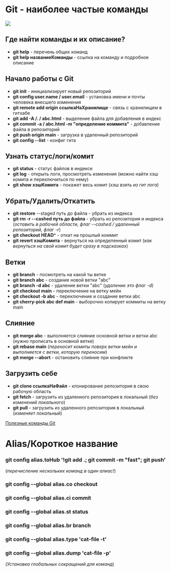 # Git - наиболее частые команды
![](https://dataenginer.ru/wp-content/uploads/2019/01/e948f49dadbb4dc8af8da57a8843a635-1024x338.png)
## Где найти команды и их описание?
- **git help** - перечень общих команд
- **git help названиеКоманды** - ссылка на команду и подробное описание

## Начало работы с Git
- **git init** - инициализирует новый репозиторий
- **git config user.name / user.email** - установка имени и почты человека внесшего изменения 
- **git remote add origin ссылкаНаХранилище** - связь с хранилищем в гитхабе
- **git add  -A /. / abc.html** - выделение файла для добавления в индекс
- **git commit -a / abc.html -m "определение коммита"** - добавление файла в репозиторий
- **git push origin main** - загрузка в удаленный репозиторий
- **git config --list**  - конфиг гита

## Узнать статус/логи/комит
- **git status** - статус файлов в индексе
- **git log** - открыть логи, просмотреть изменения (можно найти хэш комита и переключиться по нему)
- **git show хэшКомита** - покажет весь комит  (*хэш взять из гит лога*)

## Убрать/Удалить/Откатить
- **git restore** --staged путь до файла - убрать из индекса
- **git rm -r --cashed путь до файла** - убрать из репозитория и индекса (*оставить в рабочей области, флаг --cashed / удаленный репозиторий, флаг -r*)
- **git checkout HEAD^** - откат на прошлый коммит
- **git revert хэшКомита** - вернуться на определенный комит (*как вернуться на свой комит будет сразу в подсказках*)

## Ветки 
- **git branch** - посмотреть на какой ты ветке
- **git branch abc** - создание новой ветки "аbc"
- **git branch -d abc** - удаление ветки "abc" (*удаление это флаг -d*)
- **git checkout main** - переключение на ветку мейн
- **git checkout -b abc** - переключение и создание ветки abc
- **git cherry-pick abc def main** - выборочно копирует коммиты на ветку main

## Слияние
- **git merge abc** - выполняется слияние основной ветки и ветки abc (нужно прописать в основной ветке)
- **git rebase main** (*переносит комиты поверх ветки мейн и выполняется с ветки, которую переносим*)
- **git merge --abort** - остановить слияние при конфликте

## Загрузить себе
- **git clone ссылкаНаФайл** - клонирование репозитория в свою рабочую область
- **git fetch** - загрузить из удаленного репозитория в локальный (*без изменений локального*)
- **git pull** - загрузить из удаленного репозитория в локальный (*изменяет локальный*)  

[Полезные команды Git](https://habr.com/ru/companies/ruvds/articles/599929/)

# Alias/Короткое название

### git config alias.toHub '!git add .; git commit -m "fast"; git push' 
(*перечисление нескольких команд в один алиас!*)

### git config --global alias.co checkout 
### git config --global alias.ci commit
### git config --global alias.st status
### git config --global alias.br branch
### git config --global alias.type 'cat-file -t'
### git config --global alias.dump 'cat-file -p'
(*Установка глобальных сокращений для команд*)
